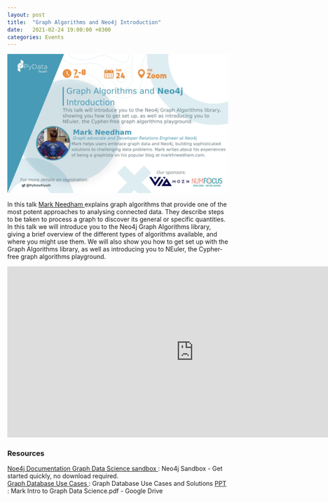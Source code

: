 ```yaml
---
layout: post
title:  "Graph Algorithms and Neo4j Introduction"
date:   2021-02-24 19:00:00 +0300
categories: Events
---
```



<img src="/assets/images/graph.jpeg" alt="meetup" >


<p>
    In this talk <a href="https://twitter.com/markhneedham">Mark Needham </a> explains graph algorithms that provide one of the most potent approaches to analysing connected data. They describe steps to be taken to process a graph to discover its general or specific quantities. In this talk we will introduce you to the Neo4j Graph Algorithms library, giving a brief overview of the different types of algorithms available, and where you might use them. We will also show you how to get set up with the Graph Algorithms library, as well as introducing you to NEuler, the Cypher-free graph algorithms playground.
</p>



<iframe width="850" height="390" src="https://youtu.be/kTHMC7fZzDk" frameborder="0" allow="accelerometer; autoplay; clipboard-write; encrypted-media; gyroscope; picture-in-picture" allowfullscreen></iframe>



<h3>Resources</h3>
<a href="https://neo4j.com/docs/​">Noe4j Documentation </a> 
<a href="hhttps://neo4j.com/sandbox/">Graph Data Science sandbox </a>:  Neo4j Sandbox - Get started quickly, no download required.
<br>
<a href="https://neo4j.com/use-cases/​">Graph Database Use Cases </a>: Graph Database Use Cases and Solutions
<a href="https://drive.google.com/file/d/1CUPmIWAwfGtgRAb7B-_YTSfNqPtvSN-N/view">PPT </a>: Mark Intro to Graph Data Science.pdf - Google Drive
<br>
